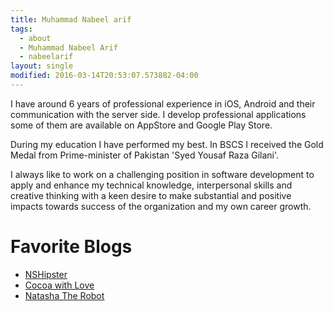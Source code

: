 ```yaml
---
title: Muhammad Nabeel arif
tags: 
  - about
  - Muhammad Nabeel Arif 
  - nabeelarif
layout: single
modified: 2016-03-14T20:53:07.573882-04:00
---
```


I have around 6 years of professional experience in iOS, Android and their communication with the server side. I develop professional applications some of them are available on AppStore and Google Play Store.

During my education I have performed my best. In BSCS I received the Gold Medal from Prime-minister of Pakistan 'Syed Yousaf Raza Gilani'.

I always like to work on a challenging position in software development to apply and enhance my technical knowledge, interpersonal skills and creative thinking with a keen desire to make substantial and positive impacts towards success of the organization and my own career growth.

# Favorite Blogs
- [NSHipster](http://nshipster.com)
- [Cocoa with Love](http://www.cocoawithlove.com)
- [Natasha The Robot](https://www.natashatherobot.com)

